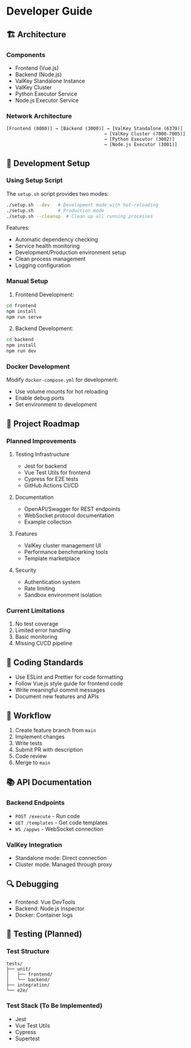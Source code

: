 # Developer Guide

## 🏗️ Architecture

### Components
- Frontend (Vue.js)
- Backend (Node.js)
- ValKey Standalone Instance
- ValKey Cluster
- Python Executor Service
- Node.js Executor Service

### Network Architecture
```
[Frontend (8080)] → [Backend (3000)] → [ValKey Standalone (6379)]
                                    → [ValKey Cluster (7000-7005)]
                                    → [Python Executor (3002)]
                                    → [Node.js Executor (3001)]
```

## 🔧 Development Setup

### Using Setup Script

The `setup.sh` script provides two modes:
```bash
./setup.sh --dev   # Development mode with hot-reloading
./setup.sh         # Production mode
./setup.sh --cleanup  # Clean up all running processes
```

Features:
- Automatic dependency checking
- Service health monitoring
- Development/Production environment setup
- Clean process management
- Logging configuration

### Manual Setup

1. Frontend Development:
```bash
cd frontend
npm install
npm run serve
```

2. Backend Development:
```bash
cd backend
npm install
npm run dev
```

### Docker Development

Modify `docker-compose.yml` for development:
- Use volume mounts for hot reloading
- Enable debug ports
- Set environment to development

## 🎯 Project Roadmap

### Planned Improvements
1. Testing Infrastructure
   - Jest for backend
   - Vue Test Utils for frontend
   - Cypress for E2E tests
   - GitHub Actions CI/CD

2. Documentation
   - OpenAPI/Swagger for REST endpoints
   - WebSocket protocol documentation
   - Example collection

3. Features
   - ValKey cluster management UI
   - Performance benchmarking tools
   - Template marketplace

4. Security
   - Authentication system
   - Rate limiting
   - Sandbox environment isolation

### Current Limitations
1. No test coverage
2. Limited error handling
3. Basic monitoring
4. Missing CI/CD pipeline

## 📝 Coding Standards

- Use ESLint and Prettier for code formatting
- Follow Vue.js style guide for frontend code
- Write meaningful commit messages
- Document new features and APIs

## 🔄 Workflow

1. Create feature branch from `main`
2. Implement changes
3. Write tests
4. Submit PR with description
5. Code review
6. Merge to `main`

## 📚 API Documentation

### Backend Endpoints
- `POST /execute` - Run code
- `GET /templates` - Get code templates
- `WS /appws` - WebSocket connection

### ValKey Integration
- Standalone mode: Direct connection
- Cluster mode: Managed through proxy

## 🔍 Debugging

- Frontend: Vue DevTools
- Backend: Node.js Inspector
- Docker: Container logs

## 🧪 Testing (Planned)

### Test Structure
```
tests/
├── unit/
│   ├── frontend/
│   └── backend/
├── integration/
└── e2e/
```

### Test Stack (To Be Implemented)
- Jest
- Vue Test Utils
- Cypress
- Supertest
